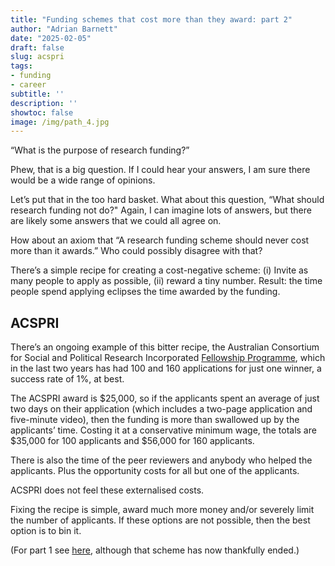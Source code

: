 ```yaml
---
title: "Funding schemes that cost more than they award: part 2"
author: "Adrian Barnett"
date: "2025-02-05"
draft: false
slug: acspri
tags:
- funding
- career
subtitle: ''
description: ''
showtoc: false
image: /img/path_4.jpg
---
```



“What is the purpose of research funding?” 

Phew, that is a big question. If I could hear your answers, I am sure there would be a wide range of opinions.

Let’s put that in the too hard basket. What about this question, “What should research funding not do?" Again, I can imagine lots of answers, but there are likely some answers that we could all agree on.

How about an axiom that “A research funding scheme should never cost more than it awards.” Who could possibly disagree with that?

There’s a simple recipe for creating a cost-negative scheme: (i) Invite as many people to apply as possible, (ii) reward a tiny number. Result: the time people spend applying eclipses the time awarded by the funding.

## ACSPRI

There’s an ongoing example of this bitter recipe, the Australian Consortium for Social and Political Research Incorporated [Fellowship Programme](https://www.acspri.org.au/acspri-fellowship-program), which in the last two years has had 100 and 160 applications for just one winner, a success rate of 1%, at best.

The ACSPRI award is \$25,000, so if the applicants spent an average of just two days on their application (which includes a two-page application and five-minute video), then the funding is more than swallowed up by the applicants’ time. Costing it at a conservative minimum wage, the totals are \$35,000 for 100 applicants and \$56,000 for 160 applicants.

There is also the time of the peer reviewers and anybody who helped the applicants. Plus the opportunity costs for all but one of the applicants.

ACSPRI does not feel these externalised costs.

Fixing the recipe is simple, award much more money and/or severely limit the number of applicants. If these options are not possible, then the best option is to bin it.

(For part 1 see [here](https://medianwatch.netlify.app/post/hidden_funding_costs), although that scheme has now thankfully ended.)

